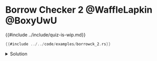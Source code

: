 # Borrow Checker 2 @WaffleLapkin @BoxyUwU

{{#include ../include/quiz-is-wip.md}}

```rust
{{#include ../../code/examples/borrowck_2.rs}}
```

<details>
<summary>Solution</summary>

```
{{#include ../../code/examples/stderr/borrowck_2.stderr}}
```

`identity` returns a reference with the same lifetime as the argument, i.e. it's `for<'a> fn(&'a u32) -> &'a u32`.
`consume_fn` accepts some function with a signature of `for<'a> fn(&'a u32) -> T` where `T` is some type.

Notably, `T` is defined outside of the binder (aka "for all" qualifier, `for<'a>`), so it can't name `'a`, causing the error.

<!-- FIXME: add options for fixing the error -->

</details>
